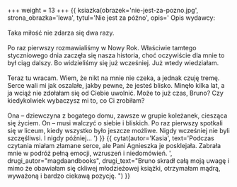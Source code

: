 +++
weight = 13
+++
{{ ksiazka(obrazek='nie-jest-za-pozno.jpg', strona_obrazka='lewa', tytul='Nie jest za późno', opis='
Opis wydawcy:<br/><br/>
Taka miłość nie zdarza się dwa razy.<br/><br/>
Po raz pierwszy rozmawialiśmy w Nowy Rok. Właściwie tamtego styczniowego dnia zaczęła się nasza historia, choć oczywiście dla mnie to był ciąg dalszy. Bo widzieliśmy się już wcześniej.
Już wtedy wiedziałam.<br/><br/>
Teraz tu wracam. Wiem, że nikt na mnie nie czeka, a jednak czuję tremę. Serce wali mi jak oszalałe, jakby pewne, że jesteś blisko. Minęło kilka lat, a ja wciąż nie zdołałam się od Ciebie uwolnić. Może to już czas, Bruno?
Czy kiedykolwiek wybaczysz mi to, co Ci zrobiłam?<br/><br/>
Ona – dziewczyna z bogatego domu, zawsze w grupie koleżanek, ciesząca się życiem. On – musi walczyć o siebie i bliskich. Po raz pierwszy spotkali się w liceum, kiedy wszystko było jeszcze możliwe. Nigdy wcześniej nie byli szczęśliwsi. I nigdy później…
') }}
{{ cytat(autor='Kasia', text='Podczas czytania miałam złamane serce, ale Pani Agnieszka je posklejała. Zabrała mnie w podróż pełną emocji, wzruszeń i niedomówień. ', drugi_autor="magdaandbooks", drugi_text="Bruno skradł całą moją uwagę i mimo że obawiałam się ckliwej młodzieżowej książki, otrzymałam mądrą, wyważoną i bardzo ciekawą pozycję. ") }}